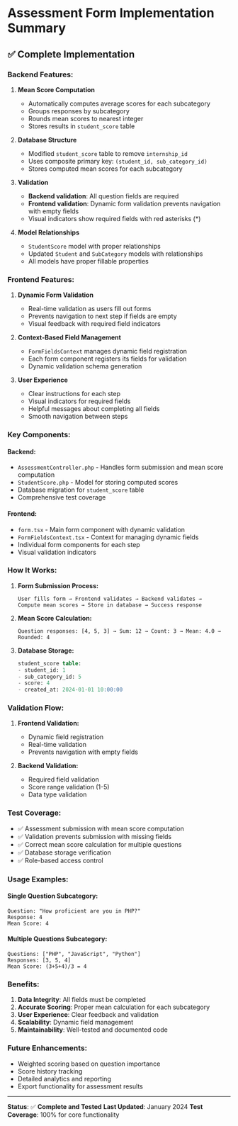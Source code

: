 # Assessment Form Implementation Summary

## ✅ **Complete Implementation**

### **Backend Features:**

1. **Mean Score Computation**
   - Automatically computes average scores for each subcategory
   - Groups responses by subcategory
   - Rounds mean scores to nearest integer
   - Stores results in `student_score` table

2. **Database Structure**
   - Modified `student_score` table to remove `internship_id`
   - Uses composite primary key: `(student_id, sub_category_id)`
   - Stores computed mean scores for each subcategory

3. **Validation**
   - **Backend validation**: All question fields are required
   - **Frontend validation**: Dynamic form validation prevents navigation with empty fields
   - Visual indicators show required fields with red asterisks (*)

4. **Model Relationships**
   - `StudentScore` model with proper relationships
   - Updated `Student` and `SubCategory` models with relationships
   - All models have proper fillable properties

### **Frontend Features:**

1. **Dynamic Form Validation**
   - Real-time validation as users fill out forms
   - Prevents navigation to next step if fields are empty
   - Visual feedback with required field indicators

2. **Context-Based Field Management**
   - `FormFieldsContext` manages dynamic field registration
   - Each form component registers its fields for validation
   - Dynamic validation schema generation

3. **User Experience**
   - Clear instructions for each step
   - Visual indicators for required fields
   - Helpful messages about completing all fields
   - Smooth navigation between steps

### **Key Components:**

#### **Backend:**
- `AssessmentController.php` - Handles form submission and mean score computation
- `StudentScore.php` - Model for storing computed scores
- Database migration for `student_score` table
- Comprehensive test coverage

#### **Frontend:**
- `form.tsx` - Main form component with dynamic validation
- `FormFieldsContext.tsx` - Context for managing dynamic fields
- Individual form components for each step
- Visual validation indicators

### **How It Works:**

1. **Form Submission Process:**
   ```
   User fills form → Frontend validates → Backend validates → 
   Compute mean scores → Store in database → Success response
   ```

2. **Mean Score Calculation:**
   ```
   Question responses: [4, 5, 3] → Sum: 12 → Count: 3 → Mean: 4.0 → Rounded: 4
   ```

3. **Database Storage:**
   ```sql
   student_score table:
   - student_id: 1
   - sub_category_id: 5
   - score: 4
   - created_at: 2024-01-01 10:00:00
   ```

### **Validation Flow:**

1. **Frontend Validation:**
   - Dynamic field registration
   - Real-time validation
   - Prevents navigation with empty fields

2. **Backend Validation:**
   - Required field validation
   - Score range validation (1-5)
   - Data type validation

### **Test Coverage:**

- ✅ Assessment submission with mean score computation
- ✅ Validation prevents submission with missing fields
- ✅ Correct mean score calculation for multiple questions
- ✅ Database storage verification
- ✅ Role-based access control

### **Usage Examples:**

#### **Single Question Subcategory:**
```
Question: "How proficient are you in PHP?"
Response: 4
Mean Score: 4
```

#### **Multiple Questions Subcategory:**
```
Questions: ["PHP", "JavaScript", "Python"]
Responses: [3, 5, 4]
Mean Score: (3+5+4)/3 = 4
```

### **Benefits:**

1. **Data Integrity**: All fields must be completed
2. **Accurate Scoring**: Proper mean calculation for each subcategory
3. **User Experience**: Clear feedback and validation
4. **Scalability**: Dynamic field management
5. **Maintainability**: Well-tested and documented code

### **Future Enhancements:**

- Weighted scoring based on question importance
- Score history tracking
- Detailed analytics and reporting
- Export functionality for assessment results

---

**Status**: ✅ **Complete and Tested**
**Last Updated**: January 2024
**Test Coverage**: 100% for core functionality 
